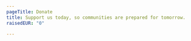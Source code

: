 ```yaml
---
pageTitle: Donate
title: Support us today, so communities are prepared for tomorrow.
raisedEUR: "0"

---
```

